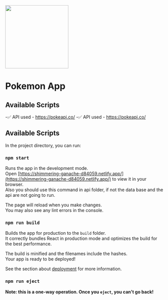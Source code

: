 
<img height="200" src="https://images-wixmp-ed30a86b8c4ca887773594c2.wixmp.com/i/87044f58-c765-43c5-bc51-8613e3ac7ab1/ddew4m7-c69a2c41-518f-48ca-ba35-8ab1895464e0.png" />

# Pokemon App

## Available Scripts

-✅ API used - https://pokeapi.co/ 
-✅ API used - https://pokeapi.co/ 


## Available Scripts

In the project directory, you can run:

### `npm start`

Runs the app in the development mode.\
Open [https://shimmering-ganache-d84059.netlify.app/](https://shimmering-ganache-d84059.netlify.app/) to view it in your browser. \
Also you should use this command in api folder, if not the data base and the api are not going to run.

The page will reload when you make changes.\
You may also see any lint errors in the console.


### `npm run build`

Builds the app for production to the `build` folder.\
It correctly bundles React in production mode and optimizes the build for the best performance.

The build is minified and the filenames include the hashes.\
Your app is ready to be deployed!

See the section about [deployment](https://facebook.github.io/create-react-app/docs/deployment) for more information.

### `npm run eject`

**Note: this is a one-way operation. Once you `eject`, you can't go back!**
